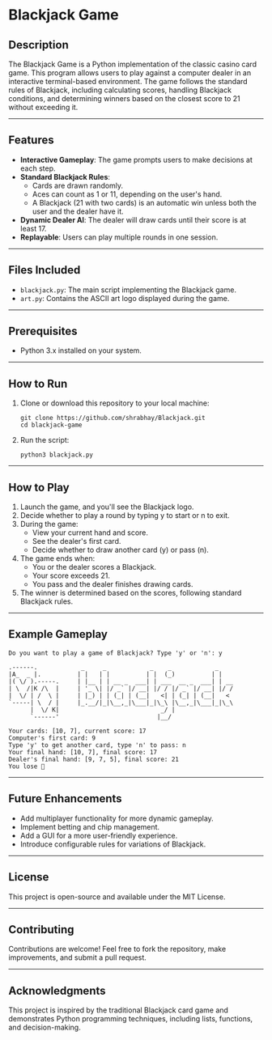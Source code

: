 # Blackjack Game
## Description
The Blackjack Game is a Python implementation of the classic casino card game. This program allows users to play against a computer dealer in an interactive terminal-based environment. The game follows the standard rules of Blackjack, including calculating scores, handling Blackjack conditions, and determining winners based on the closest score to 21 without exceeding it.

---

## Features
* **Interactive Gameplay**: The game prompts users to make decisions at each step.
* **Standard Blackjack Rules**:
  * Cards are drawn randomly.
  * Aces can count as 1 or 11, depending on the user's hand.
  * A Blackjack (21 with two cards) is an automatic win unless both the user and the dealer have it.
* **Dynamic Dealer AI**: The dealer will draw cards until their score is at least 17.
* **Replayable**: Users can play multiple rounds in one session.

---

## Files Included
* `blackjack.py`: The main script implementing the Blackjack game.
* `art.py`: Contains the ASCII art logo displayed during the game.

---
## Prerequisites
* Python 3.x installed on your system.

---

## How to Run
1. Clone or download this repository to your local machine:
    ```shell
    git clone https://github.com/shrabhay/Blackjack.git
    cd blackjack-game
    ```

2. Run the script:
    ```shell
    python3 blackjack.py
    ```

---

## How to Play
1. Launch the game, and you'll see the Blackjack logo.
2. Decide whether to play a round by typing y to start or n to exit.
3. During the game:
   * View your current hand and score.
   * See the dealer's first card.
   * Decide whether to draw another card (y) or pass (n).
4. The game ends when:
   * You or the dealer scores a Blackjack.
   * Your score exceeds 21.
   * You pass and the dealer finishes drawing cards.
5. The winner is determined based on the scores, following standard Blackjack rules.

---

## Example Gameplay
```
Do you want to play a game of Blackjack? Type 'y' or 'n': y

.------.            _     _            _    _            _
|A_  _ |.          | |   | |          | |  (_)          | |
|( \/ ).-----.     | |__ | | __ _  ___| | ___  __ _  ___| | __
| \  /|K /\  |     | '_ \| |/ _` |/ __| |/ / |/ _` |/ __| |/ /
|  \/ | /  \ |     | |_) | | (_| | (__|   <| | (_| | (__|   <
`-----| \  / |     |_.__/|_|\__,_|\___|_|\_\ |\__,_|\___|_|\_\
      |  \/ K|                            _/ |
      `------'                           |__/

Your cards: [10, 7], current score: 17
Computer's first card: 9
Type 'y' to get another card, type 'n' to pass: n
Your final hand: [10, 7], final score: 17
Dealer's final hand: [9, 7, 5], final score: 21
You lose 😤
```   

---

## Future Enhancements
* Add multiplayer functionality for more dynamic gameplay.
* Implement betting and chip management.
* Add a GUI for a more user-friendly experience.
* Introduce configurable rules for variations of Blackjack.

---

## License
This project is open-source and available under the MIT License.

---

## Contributing
Contributions are welcome! Feel free to fork the repository, make improvements, and submit a pull request.

---

## Acknowledgments
This project is inspired by the traditional Blackjack card game and demonstrates Python programming techniques, including lists, functions, and decision-making.

